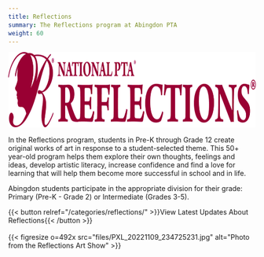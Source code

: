 ```yaml
---
title: Reflections
summary: The Reflections program at Abingdon PTA
weight: 60
---
```


<img src="files/reflectionslogo.png" alt="Reflections Logo" height="153" width="992">

In the Reflections program, students in Pre-K through Grade 12 create original works of art in response to a student-selected theme. This 50+ year-old program helps them explore their own thoughts, feelings and ideas, develop artistic literacy, increase confidence and find a love for learning that will help them become more successful in school and in life.

Abingdon students participate in the appropriate division for their grade: Primary (Pre-K - Grade 2) or Intermediate (Grades 3-5).

{{< button relref="/categories/reflections/" >}}View Latest Updates About Reflections{{< /button >}}
<br><br>
{{< figresize o=492x src="files/PXL_20221109_234725231.jpg" alt="Photo from the Reflections Art Show" >}}
